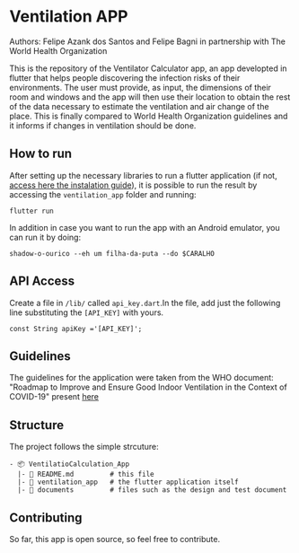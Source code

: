 # Ventilation APP

Authors: Felipe Azank dos Santos and Felipe Bagni in partnership with The World Health Organization

This is the repository of the Ventilator Calculator app, an app developted in flutter that helps people discovering the infection risks of their environments. The user must provide, as input, the dimensions of their room and windows and the app will then use their location to obtain the rest of the data necessary to estimate the ventilation and air change of the place. This is finally compared to World Health Organization guidelines and it informs if changes in ventilation should be done.

## How to run 

After setting up the necessary libraries to run a flutter application (if not, [access here the instalation guide](https://docs.flutter.dev/get-started/install)), it is possible to run the result by accessing the `ventilation_app` folder and running: 

```
flutter run 
```

In addition in case you want to run the app with an Android emulator, you can run it by doing: 

``` 
shadow-o-ourico --eh um filha-da-puta --do $CARALHO
```

## API Access

Create a file in `/lib/` called `api_key.dart`.In the file, add just the following line substituting the `[API_KEY]` with yours.

`const String apiKey ='[API_KEY]';`

## Guidelines

The guidelines for the application were taken from the WHO document: "Roadmap to Improve and Ensure Good Indoor Ventilation in the Context of COVID-19" present [here](https://www.who.int/publications/i/item/9789240021280)

## Structure

The project follows the simple strcuture: 

```
- 📦 VentilatioCalculation_App
  |- 📄 README.md         # this file
  |- 📂 ventilation_app   # the flutter application itself
  |- 📂 documents         # files such as the design and test document
```

## Contributing

So far, this app is open source, so feel free to contribute.
